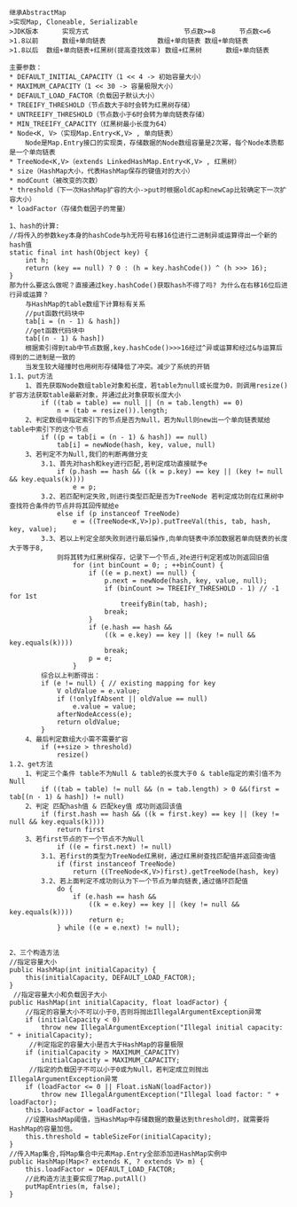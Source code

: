     继承AbstractMap
    >实现Map, Cloneable, Serializable
    >JDK版本	    实现方式	                    节点数>=8	    节点数<=6
    >1.8以前	    数组+单向链表	            数组+单向链表	数组+单向链表
    >1.8以后	数组+单向链表+红黑树(提高查找效率)	数组+红黑树	    数组+单向链表

    主要参数：
    * DEFAULT_INITIAL_CAPACITY（1 << 4 -> 初始容量大小）
    * MAXIMUM_CAPACITY（1 << 30 -> 容量极限大小）
    * DEFAULT_LOAD_FACTOR（负载因子默认大小）
    * TREEIFY_THRESHOLD（节点数大于8时会转为红黑树存储）
    * UNTREEIFY_THRESHOLD（节点数小于6时会转为单向链表存储）
    * MIN_TREEIFY_CAPACITY（红黑树最小长度为64）
    * Node<K, V>（实现Map.Entry<K,V> , 单向链表）
        Node是Map.Entry接口的实现类，存储数据的Node数组容量是2次幂，每个Node本质都是一个单向链表
    * TreeNode<K,V>（extends LinkedHashMap.Entry<K,V> , 红黑树）    
    * size（HashMap大小，代表HashMap保存的键值对的大小）
    * modCount（被改变的次数）
    * threshold（下一次HashMap扩容的大小->put时根据oldCap和newCap比较确定下一次扩容大小）
    * loadFactor（存储负载因子的常量）
    
    1、hash的计算:
    //将传入的参数key本身的hashCode与h无符号右移16位进行二进制异或运算得出一个新的hash值
    static final int hash(Object key) {
        int h;
        return (key == null) ? 0 : (h = key.hashCode()) ^ (h >>> 16);
    }
    那为什么要这么做呢？直接通过key.hashCode()获取hash不得了吗? 为什么在右移16位后进行异或运算？
        与HashMap的table数组下计算标有关系
        //put函数代码块中
        tab[i = (n - 1) & hash]) 
        //get函数代码块中
        tab[(n - 1) & hash])
        根据索引得到tab中节点数据,key.hashCode()>>>16经过^异或运算和经过&与运算后得到的二进制是一致的
        当发生较大碰撞时也用树形存储降低了冲突。减少了系统的开销
    1.1、put方法
        1、首先获取Node数组table对象和长度，若table为null或长度为0，则调用resize()扩容方法获取table最新对象，并通过此对象获取长度大小
            if ((tab = table) == null || (n = tab.length) == 0)
                n = (tab = resize()).length;
        2、判定数组中指定索引下的节点是否为Null，若为Null则new出一个单向链表赋给table中索引下的这个节点
            if ((p = tab[i = (n - 1) & hash]) == null)
                tab[i] = newNode(hash, key, value, null)
        3、若判定不为Null,我们的判断再做分支
            3.1、首先对hash和key进行匹配,若判定成功直接赋予e
                if (p.hash == hash && ((k = p.key) == key || (key != null && key.equals(k))))
                    e = p;
            3.2、若匹配判定失败,则进行类型匹配是否为TreeNode 若判定成功则在红黑树中查找符合条件的节点并将其回传赋给e
                else if (p instanceof TreeNode)
                    e = ((TreeNode<K,V>)p).putTreeVal(this, tab, hash, key, value);
            3.3、若以上判定全部失败则进行最后操作,向单向链表中添加数据若单向链表的长度大于等于8,
                则将其转为红黑树保存，记录下一个节点,对e进行判定若成功则返回旧值
                    for (int binCount = 0; ; ++binCount) {
                        if ((e = p.next) == null) {
                            p.next = newNode(hash, key, value, null);
                            if (binCount >= TREEIFY_THRESHOLD - 1) // -1 for 1st
                                treeifyBin(tab, hash);
                            break;
                        }
                        if (e.hash == hash &&
                            ((k = e.key) == key || (key != null && key.equals(k))))
                            break;
                        p = e;
                    }
            综合以上判断得出：        
            if (e != null) { // existing mapping for key
                V oldValue = e.value;
                if (!onlyIfAbsent || oldValue == null)
                    e.value = value;
                afterNodeAccess(e);
                return oldValue;
            }            
        4、最后判定数组大小需不需要扩容
            if (++size > threshold)
                resize()
    1.2、get方法
        1、判定三个条件 table不为Null & table的长度大于0 & table指定的索引值不为Null
            if ((tab = table) != null && (n = tab.length) > 0 &&(first = tab[(n - 1) & hash]) != null) 
        2、判定 匹配hash值 & 匹配key值 成功则返回该值
            if (first.hash == hash && ((k = first.key) == key || (key != null && key.equals(k))))
                return first
        3、若first节点的下一个节点不为Null 
                if ((e = first.next) != null)
            3.1、若first的类型为TreeNode红黑树，通过红黑树查找匹配值并返回查询值
                if (first instanceof TreeNode)
                    return ((TreeNode<K,V>)first).getTreeNode(hash, key)
            3.2、若上面判定不成功则认为下一个节点为单向链表,通过循环匹配值
                do {
                    if (e.hash == hash &&
                        ((k = e.key) == key || (key != null && key.equals(k))))
                        return e;
                } while ((e = e.next) != null);
    
    
    2、三个构造方法
    //指定容量大小
    public HashMap(int initialCapacity) {
        this(initialCapacity, DEFAULT_LOAD_FACTOR);
    }
     //指定容量大小和负载因子大小
    public HashMap(int initialCapacity, float loadFactor) {
        //指定的容量大小不可以小于0,否则将抛出IllegalArgumentException异常
        if (initialCapacity < 0)
            throw new IllegalArgumentException("Illegal initial capacity: " + initialCapacity);
         //判定指定的容量大小是否大于HashMap的容量极限
        if (initialCapacity > MAXIMUM_CAPACITY)
            initialCapacity = MAXIMUM_CAPACITY;
         //指定的负载因子不可以小于0或为Null，若判定成立则抛出IllegalArgumentException异常
        if (loadFactor <= 0 || Float.isNaN(loadFactor))
            throw new IllegalArgumentException("Illegal load factor: " + loadFactor);
        this.loadFactor = loadFactor;
        //设置HashMap阈值，当HashMap中存储数据的数量达到threshold时，就需要将HashMap的容量加倍。
        this.threshold = tableSizeFor(initialCapacity);
    }
    //传入Map集合,将Map集合中元素Map.Entry全部添加进HashMap实例中
    public HashMap(Map<? extends K, ? extends V> m) {
        this.loadFactor = DEFAULT_LOAD_FACTOR;
        //此构造方法主要实现了Map.putAll()
        putMapEntries(m, false);
    }
